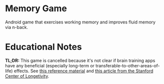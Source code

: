 # Memory Game

Android game that exercises working memory and improves fluid memory via n-back.

# Educational Notes

**TL;DR:** This game is cancelled because it's not clear if brain training apps have any beneficial (especially long-term or transferable-to-other-areas-of-life) effects. See [this reference material](https://ww2.kqed.org/futureofyou/2016/01/15/lumosity-cant-prove-claims-say-scientists-but-brain-training-worth-researching/) and [this article from the Stanford Center of Longetivity](http://longevity3.stanford.edu/blog/2014/10/15/the-consensus-on-the-brain-training-industry-from-the-scientific-community-2/).
